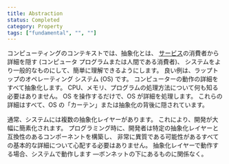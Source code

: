 ```yaml
---
title: Abstraction
status: Completed
category: Property
tags: ["fundamental", "", ""]
---
```


コンピューティングのコンテキストでは、抽象化とは、
[サービス](/service/)の消費者から詳細を隠す
(コンピュータ プログラムまたは人間である消費者)、
システムをより一般的なものにして、簡単に理解できるようにします。
良い例は、ラップトップのオペレーティング システム (OS) です。
コンピューターの動作の詳細をすべて抽象化します。
CPU、メモリ、プログラムの処理方法について何も知る必要はありません。
OS を操作するだけで、OS が詳細を処理します。
これらの詳細はすべて、OS の「カーテン」または抽象化の背後に隠されています。

通常、システムには複数の抽象化レイヤーがあります。
これにより、開発が大幅に簡素化されます。
プログラミング時に、開発者は特定の抽象化レイヤーと互換性のあるコンポーネントを構築し、
非常に異質である可能性があるすべての基本的な詳細について心配する必要はありません。
抽象化レイヤーで動作する場合、システムで動作します
—ボンネットの下にあるものに関係なく。
